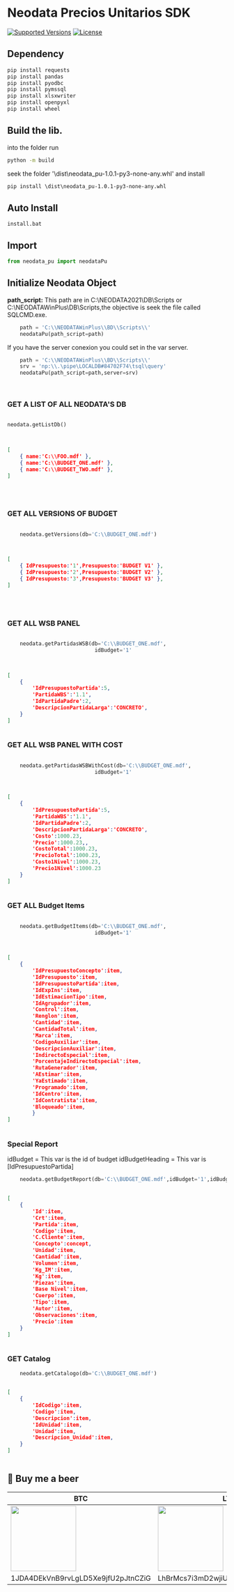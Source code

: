 # Neodata Precios Unitarios SDK
[![Supported Versions](https://img.shields.io/pypi/pyversions/requests.svg)]()
[![License](https://img.shields.io/npm/l/express.svg)]()


## Dependency

```python
pip install requests
pip install pandas
pip install pyodbc
pip install pymssql
pip install xlsxwriter
pip install openpyxl
pip install wheel
```

## Build the lib.
into the folder run 

```cmd
python -m build
```
seek the folder '\dist\neodata_pu-1.0.1-py3-none-any.whl' and install
```cmd
pip install \dist\neodata_pu-1.0.1-py3-none-any.whl
```

## Auto Install

```Install For Windows
install.bat
```

## Import

```python
from neodata_pu import neodataPu
```

## Initialize Neodata Object
<b>path_script:</b> This path are in  C:\\NEODATA2021\\DB\\Scripts or C:\\NEODATAWinPlus\\DB\\Scripts,the objective is seek the file called SQLCMD.exe.

```python
    path = 'C:\\NEODATAWinPlus\\BD\\Scripts\\'
    neodataPu(path_script=path)
```
If you have the server conexion you could set in the var server.
```python
    path = 'C:\\NEODATAWinPlus\\BD\\Scripts\\'
    srv = 'np:\\.\pipe\LOCALDB#84702F74\tsql\query'
    neodataPu(path_script=path,server=srv)
```
<p>&nbsp;</p>


### GET A LIST OF ALL NEODATA'S DB

```python

neodata.getListDb()
	
```

```json

[
    { name:'C:\\FOO.mdf' },
    { name:'C:\\BUDGET_ONE.mdf' },
    { name:'C:\\BUDGET_TWO.mdf' },
]
	
```
<p>&nbsp;</p>

### GET ALL VERSIONS OF BUDGET

```python

    neodata.getVersions(db='C:\\BUDGET_ONE.mdf')
	
```
```json

[
    { IdPresupuesto:'1',Presupuesto:'BUDGET V1' },
    { IdPresupuesto:'2',Presupuesto:'BUDGET V2' },
    { IdPresupuesto:'3',Presupuesto:'BUDGET V3' },
]
	
```
<p>&nbsp;</p>

### GET ALL WSB PANEL
```python

    neodata.getPartidasWSB(db='C:\\BUDGET_ONE.mdf',
                            idBudget='1'
	
```
```json

[
    {
        'IdPresupuestoPartida':5,
        'PartidaWBS':'1.1',
        'IdPartidaPadre':2,
        'DescripcionPartidaLarga':'CONCRETO',
    }
]
	
```

### GET ALL WSB PANEL WITH COST
```python

    neodata.getPartidasWSBWithCost(db='C:\\BUDGET_ONE.mdf',
                            idBudget='1'
	
```
```json

[
    {
        'IdPresupuestoPartida':5,
        'PartidaWBS':'1.1',
        'IdPartidaPadre':2,
        'DescripcionPartidaLarga':'CONCRETO',
        'Costo':1000.23,
        'Precio':1000.23,,
        'CostoTotal':1000.23,
        'PrecioTotal':1000.23,
        'Costo1Nivel':1000.23,
        'Precio1Nivel':1000.23
    }
]
	
```
### GET ALL Budget Items
```python

    neodata.getBudgetItems(db='C:\\BUDGET_ONE.mdf',
                            idBudget='1'
	
```
```json

[
    {
        'IdPresupuestoConcepto':item,
        'IdPresupuesto':item,
        'IdPresupuestoPartida':item,
        'IdExpIns':item,
        'IdEstimacionTipo':item,
        'IdAgrupador':item,
        'Control':item,
        'Renglon':item,
        'Cantidad':item,
        'CantidadTotal':item,
        'Marca':item,
        'CodigoAuxiliar':item,
        'DescripcionAuxiliar':item,
        'IndirectoEspecial':item,
        'PorcentajeIndirectoEspecial':item,
        'RutaGenerador':item,
        'AEstimar':item,
        'YaEstimado':item,
        'Programado':item,
        'IdCentro':item,
        'IdContratista':item,
        'Bloqueado':item,
        }
]
	
```
### Special Report
idBudget = This var is the id of budget
idBudgetHeading = This var is [IdPresupuestoPartida]

```python
    neodata.getBudgetReport(db='C:\\BUDGET_ONE.mdf',idBudget='1',idBudgetHeading='15')
	
```

```json
[
    {
        'Id':item,
        'Crt':item,
        'Partida':item,
        'Codigo':item,
        'C.Cliente':item,
        'Concepto':concept,
        'Unidad':item,
        'Cantidad':item,
        'Volumen':item,
        'Kg_IM':item,
        'Kg':item,
        'Piezas':item,
        'Base Nivel':item,
        'Cuerpo':item,
        'Tipo':item,
        'Autor':item,
        'Observaciones':item,
        'Precio':item    
    }
]
	
```
### GET Catalog
```python
    neodata.getCatalogo(db='C:\\BUDGET_ONE.mdf')
	
```
```json
[
    {
        'IdCodigo':item,
        'Codigo':item,
        'Descripcion':item,
        'IdUnidad':item,
        'Unidad':item,
        'Descripcion_Unidad':item,
    }
]
	
```


## 🍺 Buy me a beer

|BTC|LTC|
|--|--|
|<img src="http://armando-aguilar.com/wp-content/uploads/2022/07/wallet_btc.png" width="150">|<img src="http://armando-aguilar.com/wp-content/uploads/2022/07/wallet_ltc.png" width="150">|
|1JDA4DEkVnB9rvLgLD5Xe9jfU2pJtnCZiG|LhBrMcs7i3mD2wjiUv3KGtx9eEQeyBE4Dg|

<p>&nbsp;</p>


